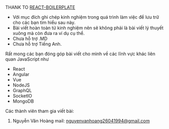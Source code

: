 THANK TO [REACT-BOILERPLATE](https://github.com/react-boilerplate/react-boilerplate)

- Với mục đích ghi chép kinh nghiệm trong quá trình làm việc để lưu trữ
cho các bạn tìm hiểu sau này.
- Bài viết hoàn toàn từ kinh nghiệm nên sẽ không phải là bài viết lý thuyết xuông
mà còn đưa ra ví dụ cụ thể.
- Chưa hỗ trợ .MD
- Chưa hỗ trợ Tiếng Anh.

Rất mong các bạn đóng góp bài viết cho mình về các lĩnh vực khác liên quan JavaScript như
- React
- Angular
- Vue
- NodeJS
- GraphQL
- SocketIO
- MongoDB

Các thành viên tham gia viết bài:
1. Nguyễn Văn Hoàng
  mail: nguyenvanhoang26041994@gmail.com

